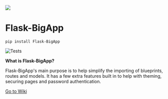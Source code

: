![](https://raw.githubusercontent.com/Flask-Planet/Flask-BigApp/master/app/theme/static/img/Flask-BigApp-Logo-White-BG.png)

# Flask-BigApp

`pip install Flask-BigApp`

![Tests](https://github.com/CheeseCake87/Flask-BigApp/actions/workflows/tests.yml/badge.svg)

**What is Flask-BigApp?**

Flask-BigApp's main purpose is to help simplify the importing of blueprints, routes and models.
It has a few extra features built in to help with theming, securing pages and password authentication.

[Go to Wiki](https://github.com/CheeseCake87/Flask-BigApp/wiki)
